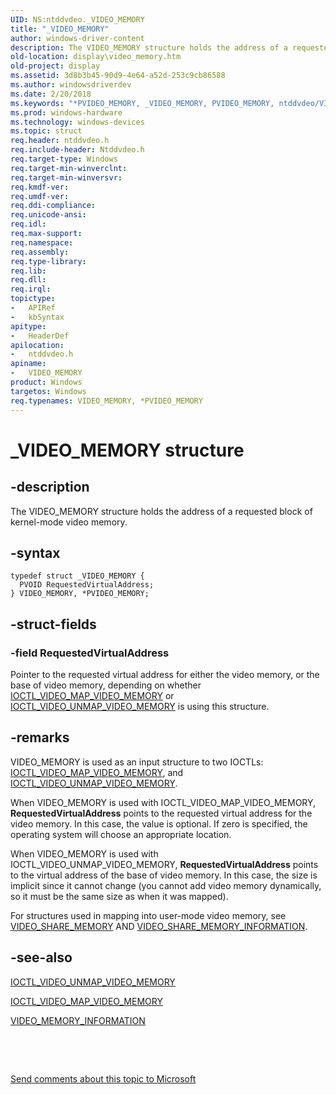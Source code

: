 ```yaml
---
UID: NS:ntddvdeo._VIDEO_MEMORY
title: "_VIDEO_MEMORY"
author: windows-driver-content
description: The VIDEO_MEMORY structure holds the address of a requested block of kernel-mode video memory.
old-location: display\video_memory.htm
old-project: display
ms.assetid: 3d8b3b45-90d9-4e64-a52d-253c9cb86588
ms.author: windowsdriverdev
ms.date: 2/20/2018
ms.keywords: "*PVIDEO_MEMORY, _VIDEO_MEMORY, PVIDEO_MEMORY, ntddvdeo/VIDEO_MEMORY, ntddvdeo/PVIDEO_MEMORY, VIDEO_MEMORY structure [Display Devices], display.video_memory, PVIDEO_MEMORY structure pointer [Display Devices], VIDEO_MEMORY, Video_Structs_85973586-1583-46cb-93a7-c8d37ba4ef5f.xml"
ms.prod: windows-hardware
ms.technology: windows-devices
ms.topic: struct
req.header: ntddvdeo.h
req.include-header: Ntddvdeo.h
req.target-type: Windows
req.target-min-winverclnt: 
req.target-min-winversvr: 
req.kmdf-ver: 
req.umdf-ver: 
req.ddi-compliance: 
req.unicode-ansi: 
req.idl: 
req.max-support: 
req.namespace: 
req.assembly: 
req.type-library: 
req.lib: 
req.dll: 
req.irql: 
topictype:
-	APIRef
-	kbSyntax
apitype:
-	HeaderDef
apilocation:
-	ntddvdeo.h
apiname:
-	VIDEO_MEMORY
product: Windows
targetos: Windows
req.typenames: VIDEO_MEMORY, *PVIDEO_MEMORY
---
```


# _VIDEO_MEMORY structure


## -description


The VIDEO_MEMORY structure holds the address of a requested block of kernel-mode video memory.


## -syntax


````
typedef struct _VIDEO_MEMORY {
  PVOID RequestedVirtualAddress;
} VIDEO_MEMORY, *PVIDEO_MEMORY;
````


## -struct-fields




### -field RequestedVirtualAddress

Pointer to the requested virtual address for either the video memory, or the base of video memory, depending on whether <a href="..\ntddvdeo\ni-ntddvdeo-ioctl_video_map_video_memory.md">IOCTL_VIDEO_MAP_VIDEO_MEMORY</a> or <a href="..\ntddvdeo\ni-ntddvdeo-ioctl_video_unmap_video_memory.md">IOCTL_VIDEO_UNMAP_VIDEO_MEMORY</a> is using this structure.


## -remarks



VIDEO_MEMORY is used as an input structure to two IOCTLs: <a href="..\ntddvdeo\ni-ntddvdeo-ioctl_video_map_video_memory.md">IOCTL_VIDEO_MAP_VIDEO_MEMORY</a>, and <a href="..\ntddvdeo\ni-ntddvdeo-ioctl_video_unmap_video_memory.md">IOCTL_VIDEO_UNMAP_VIDEO_MEMORY</a>.

When VIDEO_MEMORY is used with IOCTL_VIDEO_MAP_VIDEO_MEMORY, <b>RequestedVirtualAddress</b> points to the requested virtual address for the video memory. In this case, the value is optional. If zero is specified, the operating system will choose an appropriate location.

When VIDEO_MEMORY is used with IOCTL_VIDEO_UNMAP_VIDEO_MEMORY, <b>RequestedVirtualAddress</b> points to the virtual address of the base of video memory. In this case, the size is implicit since it cannot change (you cannot add video memory dynamically, so it must be the same size as when it was mapped).

For structures used in mapping into user-mode video memory, see <a href="..\ntddvdeo\ns-ntddvdeo-_video_share_memory.md">VIDEO_SHARE_MEMORY</a> AND <a href="..\ntddvdeo\ns-ntddvdeo-_video_share_memory_information.md">VIDEO_SHARE_MEMORY_INFORMATION</a>.




## -see-also

<a href="..\ntddvdeo\ni-ntddvdeo-ioctl_video_unmap_video_memory.md">IOCTL_VIDEO_UNMAP_VIDEO_MEMORY</a>



<a href="..\ntddvdeo\ni-ntddvdeo-ioctl_video_map_video_memory.md">IOCTL_VIDEO_MAP_VIDEO_MEMORY</a>



<a href="..\ntddvdeo\ns-ntddvdeo-_video_memory_information.md">VIDEO_MEMORY_INFORMATION</a>



 

 

<a href="mailto:wsddocfb@microsoft.com?subject=Documentation%20feedback [display\display]:%20VIDEO_MEMORY structure%20 RELEASE:%20(2/20/2018)&amp;body=%0A%0APRIVACY STATEMENT%0A%0AWe use your feedback to improve the documentation. We don't use your email address for any other purpose, and we'll remove your email address from our system after the issue that you're reporting is fixed. While we're working to fix this issue, we might send you an email message to ask for more info. Later, we might also send you an email message to let you know that we've addressed your feedback.%0A%0AFor more info about Microsoft's privacy policy, see http://privacy.microsoft.com/en-us/default.aspx." title="Send comments about this topic to Microsoft">Send comments about this topic to Microsoft</a>

